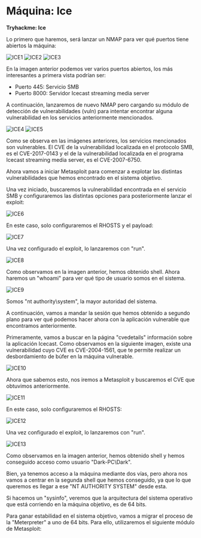 # Máquina: Ice

**Tryhackme: Ice**

Lo primero que haremos, será lanzar un NMAP para ver qué puertos tiene abiertos la máquina:

![ICE1]()
![ICE2]()
![ICE3]()

En la imagen anterior podemos ver varios puertos abiertos, los más interesantes a primera vista podrían ser:

- Puerto 445: Servicio SMB
- Puerto 8000: Servidor Icecast streaming media server

A continuación, lanzaremos de nuevo NMAP pero cargando su módulo de detección de vulnerabilidades (vuln) para intentar encontrar alguna vulnerabilidad en los servicios anteriormente mencionados.

![ICE4]()
![ICE5]()

Como se observa en las imágenes anteriores, los servicios mencionados son vulnerables. El CVE de la vulnerabilidad localizada en el protocolo SMB, es el CVE-2017-0143 y el de la vulnerabilidad localizada en el programa Icecast streaming media server, es el CVE-2007-6750.

Ahora vamos a iniciar Metasploit para comenzar a explotar las distintas vulnerabilidades que hemos encontrado en el sistema objetivo.

Una vez iniciado, buscaremos la vulnerabilidad encontrada en el servicio SMB y configuraremos las distintas opciones para posteriormente lanzar el exploit:

![ICE6]()

En este caso, solo configuraremos el RHOSTS y el payload:

![ICE7]()

Una vez configurado el exploit, lo lanzaremos con "run".

![ICE8]()

Como observamos en la imagen anterior, hemos obtenido shell. Ahora haremos un "whoami" para ver qué tipo de usuario somos en el sistema.

![ICE9]()

Somos "nt authority\system", la mayor autoridad del sistema.

A continuación, vamos a mandar la sesión que hemos obtenido a segundo plano para ver qué podemos hacer ahora con la aplicación vulnerable que encontramos anteriormente.

Primeramente, vamos a buscar en la página "cvedetails" información sobre la aplicación Icecast. Como observamos en la siguiente imagen, existe una vulnerabilidad cuyo CVE es CVE-2004-1561, que te permite realizar un desbordamiento de búfer en la máquina vulnerable.

![ICE10]()

Ahora que sabemos esto, nos iremos a Metasploit y buscaremos el CVE que obtuvimos anteriormente.

![ICE11]()

En este caso, solo configuraremos el RHOSTS:

![ICE12]()

Una vez configurado el exploit, lo lanzaremos con "run".

![ICE13]()

Como observamos en la imagen anterior, hemos obtenido shell y hemos conseguido acceso como usuario "Dark-PC\\Dark".

Bien, ya tenemos acceso a la máquina mediante dos vías, pero ahora nos vamos a centrar en la segunda shell que hemos conseguido, ya que lo que queremos es llegar a ese "NT AUTHORITY SYSTEM" desde esta.

Si hacemos un "sysinfo", veremos que la arquitectura del sistema operativo que está corriendo en la máquina objetivo, es de 64 bits. 

Para ganar estabilidad en el sistema objetivo, vamos a migrar el proceso de la "Meterpreter" a uno de 64 bits. Para ello, utilizaremos el siguiente módulo de Metasploit: 




